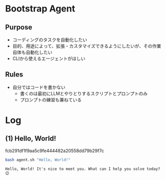 # Bootstrap Agent

## Purpose

- コーディングのタスクを自動化したい
- 目的、用途によって、拡張・カスタマイズできるようにしたいが、その作業自体も自動化したい
- CLIから使えるエージェントがほしい

## Rules

- 自分ではコードを書かない
  - 書くのは最初にLLMとやりとりするスクリプトとプロンプトのみ
  - プロンプトの練習も兼ねている

# Log

## (1) Hello, World!

fcb291df1f9aa5c9fe444482a20558dd79b29f7c

```bash
bash agent.sh "Hello, World!"
```

```
Hello, World! It's nice to meet you. What can I help you solve today? 😊 
```
